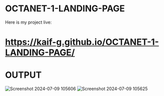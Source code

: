 # OCTANET-1-LANDING-PAGE
Here is my project live:
# https://kaif-g.github.io/OCTANET-1-LANDING-PAGE/
# OUTPUT
![Screenshot 2024-07-09 105606](https://github.com/Kaif-g/OCTANET-1-LANDING-PAGE/assets/151158080/7a332e66-4dc4-4e2d-8af4-e33335d24272)
![Screenshot 2024-07-09 105625](https://github.com/Kaif-g/OCTANET-1-LANDING-PAGE/assets/151158080/cdc3651a-dbfa-4f35-97ce-bb5d09967b68)

